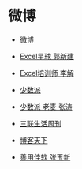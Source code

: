 # 微博


<div id = "首"></div>
<script src = "../js/首.js"></script>


* [微博](https://m.weibo.cn/)


* [Excel星球 郭新建](https://m.weibo.cn/u/5243509390)
* [Excel培训师 李解](https://m.weibo.cn/u/1402788537)


* [少数派](https://m.weibo.cn/u/1914010467)
* [少数派 老麦 张涛](https://m.weibo.cn/u/1611435224)


* [三联生活周刊](https://m.weibo.cn/u/1191965271)
* [博客天下](https://m.weibo.cn/u/1594590224)


* [善用佳软 张玉新](https://m.weibo.cn/u/1188742767)
